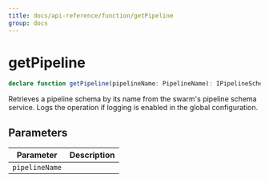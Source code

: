 ```yaml
---
title: docs/api-reference/function/getPipeline
group: docs
---
```


# getPipeline

```ts
declare function getPipeline(pipelineName: PipelineName): IPipelineSchema<any>;
```

Retrieves a pipeline schema by its name from the swarm's pipeline schema service.
Logs the operation if logging is enabled in the global configuration.

## Parameters

| Parameter | Description |
|-----------|-------------|
| `pipelineName` | |
